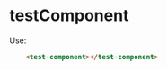 # testComponent

<test-component></test-component>

Use:

```html
	<test-component></test-component>
```
